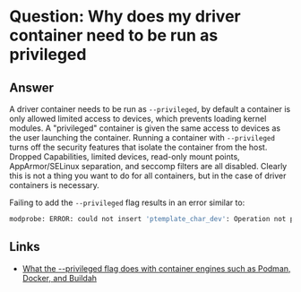 # Question: Why does my driver container need to be run as privileged

## Answer

A driver container needs to be run as `--privileged`, by default a container is only allowed limited access to devices, which prevents loading kernel modules. A "privileged" container is given the same access to devices as the user launching the container. Running a container with `--privileged` turns off the security features that isolate the container from the host. Dropped Capabilities, limited devices, read-only mount points, AppArmor/SELinux separation, and seccomp filters are all disabled. Clearly this is not a thing you want to do for all containers, but in the case of driver containers is necessary.

Failing to add the `--privileged` flag results in an error similar to:

```bash
modprobe: ERROR: could not insert 'ptemplate_char_dev': Operation not permitted
```

## Links

* [What the --privileged flag does with container engines such as Podman, Docker, and Buildah](https://www.redhat.com/sysadmin/privileged-flag-container-engines)
